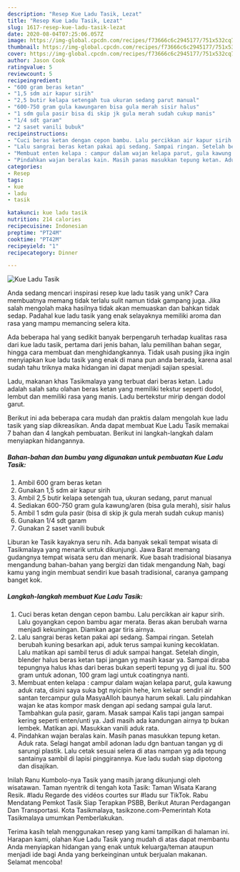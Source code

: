 ```yaml
---
description: "Resep Kue Ladu Tasik, Lezat"
title: "Resep Kue Ladu Tasik, Lezat"
slug: 1617-resep-kue-ladu-tasik-lezat
date: 2020-08-04T07:25:06.057Z
image: https://img-global.cpcdn.com/recipes/f73666c6c2945177/751x532cq70/kue-ladu-tasik-foto-resep-utama.jpg
thumbnail: https://img-global.cpcdn.com/recipes/f73666c6c2945177/751x532cq70/kue-ladu-tasik-foto-resep-utama.jpg
cover: https://img-global.cpcdn.com/recipes/f73666c6c2945177/751x532cq70/kue-ladu-tasik-foto-resep-utama.jpg
author: Jason Cook
ratingvalue: 5
reviewcount: 5
recipeingredient:
- "600 gram beras ketan"
- "1,5 sdm air kapur sirih"
- "2,5 butir kelapa setengah tua ukuran sedang parut manual"
- "600-750 gram gula kawungaren bisa gula merah sisir halus"
- "1 sdm gula pasir bisa di skip jk gula merah sudah cukup manis"
- "1/4 sdt garam"
- "2 saset vanili bubuk"
recipeinstructions:
- "Cuci beras ketan dengan cepon bambu. Lalu percikkan air kapur sirih. Lalu goyangkan cepon bambu agar merata. Beras akan berubah warna menjadi kekuningan. Diamkan agar tiris airnya."
- "Lalu sangrai beras ketan pakai api sedang. Sampai ringan. Setelah berubah kuning besarkan api, aduk terus sampai kuning kecoklatan. Lalu matikan api sambil terus di aduk sampai hangat. Setelah dingin, blender halus beras ketan tapi jangan yg masih kasar ya. Sampai diraba tepungnya halus khas dari beras bukan seperti tepung yg di jual itu. 500 gram untuk adonan, 100 gram lagi untuk coatingnya nanti."
- "Membuat enten kelapa : campur dalam wajan kelapa parut, gula kawung aduk rata, disini saya suka bgt nyicipin hehe, krn keluar sendiri air santan tercampur gula MasyaAlloh baunya harum sekali. Lalu pindahkan wajan ke atas kompor mask dengan api sedang sampai gula larut. Tambahkan gula pasir, garam. Masak sampai Kalis tapi jangan sampai kering seperti enten/unti ya. Jadi masih ada kandungan airnya tp bukan lembek. Matikan api. Masukkan vanili aduk rata."
- "Pindahkan wajan beralas kain. Masih panas masukkan tepung ketan. Aduk rata. Selagi hangat ambil adonan ladu dgn bantuan tangan yg di sarungi plastik. Lalu cetak sesuai selera di atas nampan yg ada tepung santainya sambil di lapisi pinggirannya. Kue ladu sudah siap dipotong dan disajikan."
categories:
- Resep
tags:
- kue
- ladu
- tasik

katakunci: kue ladu tasik 
nutrition: 214 calories
recipecuisine: Indonesian
preptime: "PT24M"
cooktime: "PT42M"
recipeyield: "1"
recipecategory: Dinner

---
```



![Kue Ladu Tasik](https://img-global.cpcdn.com/recipes/f73666c6c2945177/751x532cq70/kue-ladu-tasik-foto-resep-utama.jpg)

Anda sedang mencari inspirasi resep kue ladu tasik yang unik? Cara membuatnya memang tidak terlalu sulit namun tidak gampang juga. Jika salah mengolah maka hasilnya tidak akan memuaskan dan bahkan tidak sedap. Padahal kue ladu tasik yang enak selayaknya memiliki aroma dan rasa yang mampu memancing selera kita.

Ada beberapa hal yang sedikit banyak berpengaruh terhadap kualitas rasa dari kue ladu tasik, pertama dari jenis bahan, lalu pemilihan bahan segar, hingga cara membuat dan menghidangkannya. Tidak usah pusing jika ingin menyiapkan kue ladu tasik yang enak di mana pun anda berada, karena asal sudah tahu triknya maka hidangan ini dapat menjadi sajian spesial.

Ladu, makanan khas Tasikmalaya yang terbuat dari beras ketan. Ladu adalah salah satu olahan beras ketan yang memiliki tekstur seperti dodol, lembut dan memiliki rasa yang manis. Ladu bertekstur mirip dengan dodol garut.


Berikut ini ada beberapa cara mudah dan praktis dalam mengolah kue ladu tasik yang siap dikreasikan. Anda dapat membuat Kue Ladu Tasik memakai 7 bahan dan 4 langkah pembuatan. Berikut ini langkah-langkah dalam menyiapkan hidangannya.

<!--inarticleads1-->

##### Bahan-bahan dan bumbu yang digunakan untuk pembuatan Kue Ladu Tasik:

1. Ambil 600 gram beras ketan
1. Gunakan 1,5 sdm air kapur sirih
1. Ambil 2,5 butir kelapa setengah tua, ukuran sedang, parut manual
1. Sediakan 600-750 gram gula kawung/aren (bisa gula merah), sisir halus
1. Ambil 1 sdm gula pasir (bisa di skip jk gula merah sudah cukup manis)
1. Gunakan 1/4 sdt garam
1. Gunakan 2 saset vanili bubuk


Liburan ke Tasik kayaknya seru nih. Ada banyak sekali tempat wisata di Tasikmalaya yang menarik untuk dikunjungi. Jawa Barat memang gudangnya tempat wisata seru dan menarik. Kue basah tradisional biasanya mengandung bahan-bahan yang bergizi dan tidak mengandung Nah, bagi kamu yang ingin membuat sendiri kue basah tradisional, caranya gampang banget kok. 

<!--inarticleads2-->

##### Langkah-langkah membuat Kue Ladu Tasik:

1. Cuci beras ketan dengan cepon bambu. Lalu percikkan air kapur sirih. Lalu goyangkan cepon bambu agar merata. Beras akan berubah warna menjadi kekuningan. Diamkan agar tiris airnya.
1. Lalu sangrai beras ketan pakai api sedang. Sampai ringan. Setelah berubah kuning besarkan api, aduk terus sampai kuning kecoklatan. Lalu matikan api sambil terus di aduk sampai hangat. Setelah dingin, blender halus beras ketan tapi jangan yg masih kasar ya. Sampai diraba tepungnya halus khas dari beras bukan seperti tepung yg di jual itu. 500 gram untuk adonan, 100 gram lagi untuk coatingnya nanti.
1. Membuat enten kelapa : campur dalam wajan kelapa parut, gula kawung aduk rata, disini saya suka bgt nyicipin hehe, krn keluar sendiri air santan tercampur gula MasyaAlloh baunya harum sekali. Lalu pindahkan wajan ke atas kompor mask dengan api sedang sampai gula larut. Tambahkan gula pasir, garam. Masak sampai Kalis tapi jangan sampai kering seperti enten/unti ya. Jadi masih ada kandungan airnya tp bukan lembek. Matikan api. Masukkan vanili aduk rata.
1. Pindahkan wajan beralas kain. Masih panas masukkan tepung ketan. Aduk rata. Selagi hangat ambil adonan ladu dgn bantuan tangan yg di sarungi plastik. Lalu cetak sesuai selera di atas nampan yg ada tepung santainya sambil di lapisi pinggirannya. Kue ladu sudah siap dipotong dan disajikan.


Inilah Ranu Kumbolo-nya Tasik yang masih jarang dikunjungi oleh wisatawan. Taman nyentrik di tengah kota Tasik: Taman Wisata Karang Resik. #ladu Regarde des vidéos courtes sur #ladu sur TikTok. Rabu Mendatang Pemkot Tasik Siap Terapkan PSBB, Berikut Aturan Perdagangan Dan Transportasi. Kota Tasikmalaya, tasikzone.com-Pemerintah Kota Tasikmalaya umumkan Pemberlakukan. 

Terima kasih telah menggunakan resep yang kami tampilkan di halaman ini. Harapan kami, olahan Kue Ladu Tasik yang mudah di atas dapat membantu Anda menyiapkan hidangan yang enak untuk keluarga/teman ataupun menjadi ide bagi Anda yang berkeinginan untuk berjualan makanan. Selamat mencoba!
